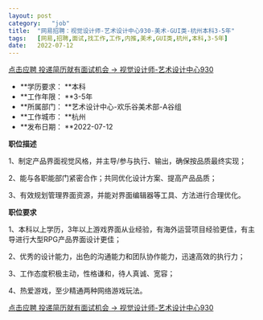 ```yaml
---
layout:	post
category:	"job"
title:	"网易招聘：视觉设计师-艺术设计中心930-美术-GUI类-杭州本科3-5年"
tags:	[网易,招聘,面试,找工作,工作,内推,美术,GUI类,杭州,本科,3-5年]
date:	2022-07-12
---
```


[点击应聘 投递简历就有面试机会 ->  视觉设计师-艺术设计中心930](http://mobile.bole.netease.com/bole/boleDetail?id=39483&employeeId=346f03c3cda5f04c&key=all)



- **学历要求： **本科
- **工作年限： **3-5年
- **所属部门： **艺术设计中心-欢乐谷美术部-A谷组
- **工作城市： **杭州
- **发布日期： **2022-07-12



**职位描述**

1、制定产品界面视觉风格，并主导/参与执行、输出，确保按品质最终实现；

2、能与各职能部门紧密合作；共同优化设计方案、提高产品品质；

3、有效规划管理界面资源，并能对界面编辑器等工具、方法进行合理优化。



**职位要求**

1、本科以上学历，3年以上游戏界面从业经验，有海外运营项目经验更佳，有主导进行大型RPG产品界面设计更佳；

2、优秀的设计能力，出色的沟通能力和团队协作能力，迅速高效的执行力；

3、工作态度积极主动，性格谦和，待人真诚、宽容；

4、热爱游戏，至少精通两种网络游戏玩法。



[点击应聘 投递简历就有面试机会 ->  视觉设计师-艺术设计中心930](http://mobile.bole.netease.com/bole/boleDetail?id=39483&employeeId=346f03c3cda5f04c&key=all)
